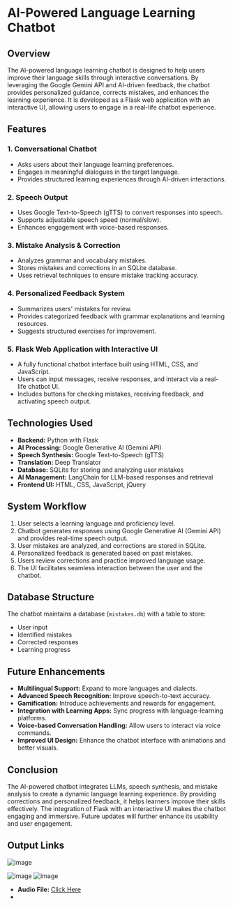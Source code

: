 
# AI-Powered Language Learning Chatbot

## Overview
The AI-powered language learning chatbot is designed to help users improve their language skills through interactive conversations. By leveraging the Google Gemini API and AI-driven feedback, the chatbot provides personalized guidance, corrects mistakes, and enhances the learning experience. It is developed as a Flask web application with an interactive UI, allowing users to engage in a real-life chatbot experience.

## Features
### 1. Conversational Chatbot
- Asks users about their language learning preferences.
- Engages in meaningful dialogues in the target language.
- Provides structured learning experiences through AI-driven interactions.

### 2. Speech Output
- Uses Google Text-to-Speech (gTTS) to convert responses into speech.
- Supports adjustable speech speed (normal/slow).
- Enhances engagement with voice-based responses.

### 3. Mistake Analysis & Correction
- Analyzes grammar and vocabulary mistakes.
- Stores mistakes and corrections in an SQLite database.
- Uses retrieval techniques to ensure mistake tracking accuracy.

### 4. Personalized Feedback System
- Summarizes users' mistakes for review.
- Provides categorized feedback with grammar explanations and learning resources.
- Suggests structured exercises for improvement.

### 5. Flask Web Application with Interactive UI
- A fully functional chatbot interface built using HTML, CSS, and JavaScript.
- Users can input messages, receive responses, and interact via a real-life chatbot UI.
- Includes buttons for checking mistakes, receiving feedback, and activating speech output.

## Technologies Used
- **Backend:** Python with Flask
- **AI Processing:** Google Generative AI (Gemini API)
- **Speech Synthesis:** Google Text-to-Speech (gTTS)
- **Translation:** Deep Translator
- **Database:** SQLite for storing and analyzing user mistakes
- **AI Management:** LangChain for LLM-based responses and retrieval
- **Frontend UI:** HTML, CSS, JavaScript, jQuery

## System Workflow
1. User selects a learning language and proficiency level.
2. Chatbot generates responses using Google Generative AI (Gemini API) and provides real-time speech output.
3. User mistakes are analyzed, and corrections are stored in SQLite.
4. Personalized feedback is generated based on past mistakes.
5. Users review corrections and practice improved language usage.
6. The UI facilitates seamless interaction between the user and the chatbot.

## Database Structure
The chatbot maintains a database (`mistakes.db`) with a table to store:
- User input
- Identified mistakes
- Corrected responses
- Learning progress

## Future Enhancements
- **Multilingual Support:** Expand to more languages and dialects.
- **Advanced Speech Recognition:** Improve speech-to-text accuracy.
- **Gamification:** Introduce achievements and rewards for engagement.
- **Integration with Learning Apps:** Sync progress with language-learning platforms.
- **Voice-based Conversation Handling:** Allow users to interact via voice commands.
- **Improved UI Design:** Enhance the chatbot interface with animations and better visuals.

## Conclusion
The AI-powered chatbot integrates LLMs, speech synthesis, and mistake analysis to create a dynamic language learning experience. By providing corrections and personalized feedback, it helps learners improve their skills effectively. The integration of Flask with an interactive UI makes the chatbot engaging and immersive. Future updates will further enhance its usability and user engagement.

## Output Links
![image](https://github.com/user-attachments/assets/e8b981fa-9dce-4cdc-9e0e-c950ededd3bd)
 
 
![image](https://github.com/user-attachments/assets/c98183d3-a404-43b1-aad8-fa458a0ee8b2)
![image](https://github.com/user-attachments/assets/a4dd9740-4950-4953-8750-80c40403c977)

- **Audio File:** [Click Here](https://drive.google.com/file/d/1yihuAoiYGx6ZiX4pWmQLl8Q5hBPC0XNR/view?usp=sharing)
-
